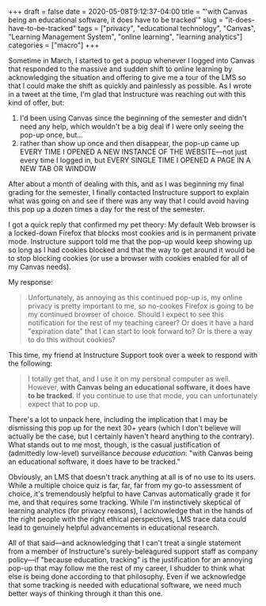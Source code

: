 +++ 
draft = false
date = 2020-05-08T9:12:37-04:00
title = "'with Canvas being an educational software, it does have to be tracked'"
slug = "it-does-have-to-be-tracked" 
tags = ["privacy", "educational technology", "Canvas", "Learning Management System", "online learning", "learning analytics"]
categories = ["macro"]
+++

Sometime in March, I started to get a popup whenever I logged into Canvas that responded to the massive and sudden shift to online learning by acknowledging the situation and offering to give me a tour of the LMS so that I could make the shift as quickly and painlessly as possible. As I wrote in a tweet at the time, I'm glad that Instructure was reaching out with this kind of offer, but:

1. I'd been using Canvas since the beginning of the semester and didn't need any help, which wouldn't be a big deal if I were only seeing the pop-up once, but...
2. rather than show up once and then disappear, the pop-up came up EVERY TIME I OPENED A NEW INSTANCE OF THE WEBSITE—not just every time I logged in, but EVERY SINGLE TIME I OPENED A PAGE IN A NEW TAB OR WINDOW

After about a month of dealing with this, and as I was beginning my final grading for the semester, I finally contacted Instructure support to explain what was going on and see if there was any way that I could avoid having this pop up a dozen times a day for the rest of the semester. 

I got a quick reply that confirmed my pet theory: My default Web browser is a locked-down Firefox that blocks most cookies and is in permanent private mode. Instructure support told me that the pop-up would keep showing up so long as I had cookies blocked and that the way to get around it would be to stop blocking cookies (or use a browser with cookies enabled for all of my Canvas needs).

My response: 

> Unfortunately, as annoying as this continued pop-up is, my online privacy is pretty important to me, so no-cookes Firefox is going to be my continued browser of choice. Should I expect to see this notification for the rest of my teaching career? Or does it have a hard "expiration date" that I can start to look forward to? Or is there a way to do this without cookies?

This time, my friend at Instructure Support took over a week to respond with the following: 

> I totally get that, and I use it on my personal computer as well. However, **with Canvas being an educational software, it does have to be tracked**. If you continue to use that mode, you can unfortunately expect that to pop up. 

There's a lot to unpack here, including the implication that I may be dismissing this pop up for the next 30+ years (which I don't believe will actually be the case, but I certainly haven't heard anything to the contrary). What stands out to me most, though, is the casual justification of (admittedly low-level) surveillance *because education*: "with Canvas being an educational software, it does have to be tracked."

Obviously, an LMS that doesn't track anything at all is of no use to its users. While a multiple choice quiz is far, far, far from my go-to assessment of choice, it's tremendously helpful to have Canvas automatically grade it for me, and that requires some tracking. While I'm instinctively skeptical of learning analytics (for privacy reasons), I acknowledge that in the hands of the right people with the right ethical perspectives, LMS trace data could lead to genuinely helpful advancements in educational research. 

All of that said—and acknowledging that I can't treat a single statement from a member of Instructure's surely-beleagured support staff as company policy—if "because education, tracking" is the justification for an annoying pop-up that may follow me the rest of my career, I shudder to think what else is being done according to that philosophy. Even if we acknowledge that some tracking is needed with educational software, we need much better ways of thinking through it than this one. 